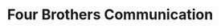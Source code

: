 ---
title: "Four Brothers Communication"
url: /gbarnga/four-brothers-communication/
shop: Elektronik
---